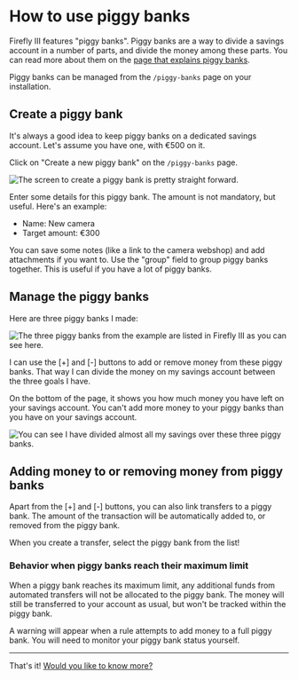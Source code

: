 # How to use piggy banks

Firefly III features "piggy banks". Piggy banks are a way to divide a savings account in a number of parts, and divide the money among these parts. You can read more about them on the [page that explains piggy banks](../../../explanation/financial-concepts/piggy-banks.md).

Piggy banks can be managed from the `/piggy-banks` page on your installation.

## Create a piggy bank

It's always a good idea to keep piggy banks on a dedicated savings account. Let's assume you have one, with €500 on it. 

Click on "Create a new piggy bank" on the `/piggy-banks` page.

![The screen to create a piggy bank is pretty straight forward.](../../../images/how-to/firefly-iii/finances/piggy-bank-create.png)

Enter some details for this piggy bank. The amount is not mandatory, but useful. Here's an example:

- Name: New camera
- Target amount: €300

You can save some notes (like a link to the camera webshop) and add attachments if you want to. Use the "group" field to group piggy banks together. This is useful if you have a lot of piggy banks.

## Manage the piggy banks

Here are three piggy banks I made:

![The three piggy banks from the example are listed in Firefly III as you can see here.](../../../images/how-to/firefly-iii/finances/piggies-overview.png)

I can use the \[+\] and \[-\] buttons to add or remove money from these piggy banks. That way I can divide the money on my savings account between the three goals I have.

On the bottom of the page, it shows you how much money you have left on your savings account. You can't add more money to your piggy banks than you have on your savings account.

![You can see I have divided almost all my savings over these three piggy banks.](../../../images/how-to/firefly-iii/finances/piggies-account.png)

## Adding money to or removing money from piggy banks

Apart from the \[+\] and \[-\] buttons, you can also link transfers to a piggy bank. The amount of the transaction will be automatically added to, or removed from the piggy bank.

When you create a transfer, select the piggy bank from the list!

### Behavior when piggy banks reach their maximum limit

When a piggy bank reaches its maximum limit, any additional funds from automated transfers will not be allocated to the piggy bank. The money will still be transferred to your account as usual, but won't be tracked within the piggy bank.

A warning will appear when a rule attempts to add money to a full piggy bank. You will need to monitor your piggy bank status yourself.

--- 

That's it! [Would you like to know more?](../../../explanation/financial-concepts/piggy-banks.md)
